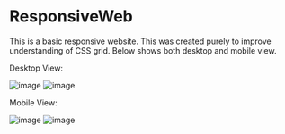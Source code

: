 # ResponsiveWeb

This is a basic responsive website. This was created purely to improve understanding of CSS grid. Below shows both desktop and mobile view.

Desktop View:

![image](https://user-images.githubusercontent.com/43559655/138159296-6d2709b7-85b9-4e27-9ee5-434cb2a6d108.png)
![image](https://user-images.githubusercontent.com/43559655/138159375-b1862d75-c654-43a3-83f1-8a375e095732.png)



Mobile View:

![image](https://user-images.githubusercontent.com/43559655/138159983-1335168c-790c-4725-865c-4d3b8b18e415.png)
![image](https://user-images.githubusercontent.com/43559655/138159698-9cf7bf9d-ba38-43f0-8294-fa193dab3ba7.png)


